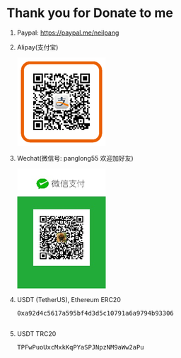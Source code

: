 

<h1>Thank you for Donate to me</h1>
<ol>
<li>Paypal: <a href="https://paypal.me/neilpang">https://paypal.me/neilpang</a></li>
<li>
<p>Alipay(支付宝)</p>
 <img src="./pay.png" width = "200" />
</li>

<li>
<p>Wechat(微信号: panglong55    欢迎加好友)</p>
 <img src="./wx.jpg" width = "200" />
</li>
 
 
<li>
<p>USDT (TetherUS), Ethereum ERC20 </p>
<pre>
0xa92d4c5617a595bf4d3d5c10791a6a9794b93306

</pre>
</li>
 
<li>
<p>USDT TRC20 </p>
<pre>
TPFwPuoUxcMxkKqPYaSPJNpzNM9aWw2aPu

</pre>
</li>
 
</ol>


